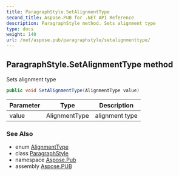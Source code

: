 ```yaml
---
title: ParagraphStyle.SetAlignmentType
second_title: Aspose.PUB for .NET API Reference
description: ParagraphStyle method. Sets alignment type
type: docs
weight: 140
url: /net/aspose.pub/paragraphstyle/setalignmenttype/
---
```

## ParagraphStyle.SetAlignmentType method

Sets alignment type

```csharp
public void SetAlignmentType(AlignmentType value)
```

| Parameter | Type | Description |
| --- | --- | --- |
| value | AlignmentType | alignment type |

### See Also

* enum [AlignmentType](../../alignmenttype/)
* class [ParagraphStyle](../)
* namespace [Aspose.Pub](../../paragraphstyle/)
* assembly [Aspose.PUB](../../../)


